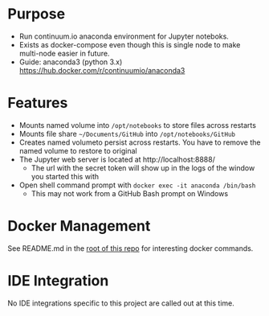 # Purpose
* Run continuum.io anaconda environment for Jupyter noteboks. 
* Exists as docker-compose even though this is single node to make multi-node easier in future.
* Guide: anaconda3 (python 3.x) https://hub.docker.com/r/continuumio/anaconda3

# Features
* Mounts named volume into `/opt/notebooks` to store files across restarts
* Mounts file share `~/Documents/GitHub` into `/opt/notebooks/GitHub`
* Creates named volumeto persist across restarts.  You have to remove the named volume to restore to original
* The Jupyter web server is located at http://localhost:8888/
    * The url with the secret token will show up in the logs of the window you started this with
* Open shell command prompt with `docker exec -it anaconda /bin/bash`
    * This may not work from a GitHub Bash prompt on Windows

# Docker Management
See README.md in the [root of this repo](../README.md) for interesting docker commands.

# IDE Integration
No IDE integrations specific to this project are called out at this time.
